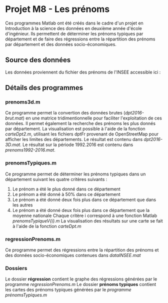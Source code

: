 # Projet M8 - Les prénoms

Ces programmes Matlab ont été créés dans le cadre d'un projet en Introduction à la science des données en deuxième année d'école d'ingénieur.
Ils permettent de déterminer les prénoms typiques par département et de faire des régressions entre la répartition des prénoms par département et des données socio-économiques. 

## Source des données
Les données proviennent du fichier des prénoms de l'INSEE accessible ici : 

## Détails des programmes
### prenoms3d.m
Ce programme permet la convertion des données brutes (*dpt2016-brut.mat*) en une matrice tridimentionnelle pour faciliter l'exploitation de ces données.
Il permet également la recherche des prénoms les plus donnés par département.
La visualisation est possible à l'aide de la fonction *carteDpt2.m*, utilisant les fichiers dptFr provenant de OpenStreetMap pour afficher les limites des départements.
Le résultat est contenu dans *dpt2016-3D.mat*.
Le résultat sur la période 1992.2016 est contenu dans *prenoms1992-2016.mat*.

### prenomsTypiques.m
Ce programme permet de déterminer les prénoms typiques dans un département suivant les quatre critères suivants :
1. Le prénom a été le plus donné dans ce département
2. Le prénom a été donné à 50% dans ce département
3. Le prénom a été donné deux fois plus dans ce département que dans les autres
4. Le prénom a été donné deux fois plus dans ce département que la moyenne nationale
Chaque critère i correspond à une fonction Matlab *prenomsTypiqueV{i}.m* 
La visualisation des résultats sur une carte se fait à l'aide de la fonction *carteDpt.m*

### regressionPrenoms.m
Ce programme permet des régressions entre la répartition des prénoms et des données socio-économiques contenues dans *dataINSEE.mat*

### Dossiers
Le dossier **régression** contient le graphe des régressions générées par le programme *regressionPrenoms.m*
Le dossier **prénoms typiques** contient les cartes des prénoms typiques générées par le *programme prénomsTypiques.m*
